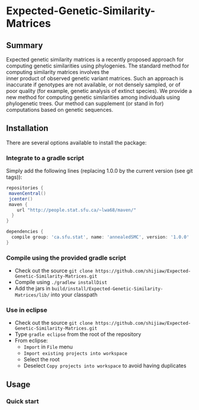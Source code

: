 # Expected-Genetic-Similarity-Matrices
Summary
-------

<!-- [![Build Status](https://travis-ci.org/alexandrebouchard/phylosmcsampler.png?branch=master)](https://travis-ci.org/alexandrebouchard/phylosmcsampler) -->

Expected genetic similarity matrices is a recently proposed approach for computing genetic similarities using phylogenies. 
The standard method for computing similarity matrices involves the  
inner product of observed genetic variant matrices. Such an approach is inaccurate if genotypes are not available, or not densely sampled, or of poor quality (for example, genetic analysis of extinct species). We provide a new method for computing genetic similarities among individuals using phylogenetic trees. Our method can supplement (or stand in for) computations based on genetic sequences. 

Installation
------------


There are several options available to install the package:

### Integrate to a gradle script

Simply add the following lines (replacing 1.0.0 by the current version (see git tags)):

```groovy
repositories {
 mavenCentral()
 jcenter()
 maven {
    url "http://people.stat.sfu.ca/~lwa68/maven/"
  }
}

dependencies {
  compile group: 'ca.sfu.stat', name: 'annealedSMC', version: '1.0.0'
}
```

### Compile using the provided gradle script

- Check out the source ``git clone https://github.com/shijiaw/Expected-Genetic-Similarity-Matrices.git``
- Compile using ``./gradlew installDist``
- Add the jars in ``build/install/Expected-Genetic-Similarity-Matrices/lib/`` into your classpath

### Use in eclipse

- Check out the source ``git clone https://github.com/shijiaw/Expected-Genetic-Similarity-Matrices.git``
- Type ``gradle eclipse`` from the root of the repository
- From eclipse:
  - ``Import`` in ``File`` menu
  - ``Import existing projects into workspace``
  - Select the root
  - Deselect ``Copy projects into workspace`` to avoid having duplicates


Usage
-----

### Quick start


